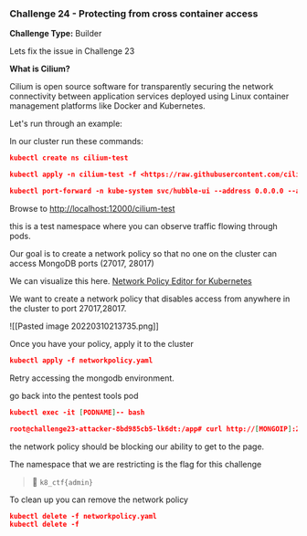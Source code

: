 ### Challenge 24 - Protecting from cross container access

**Challenge Type:** Builder

Lets fix the issue in Challenge 23

**What is Cilium?**

Cilium is open source software for transparently securing the network connectivity between application services deployed using Linux container management platforms like Docker and Kubernetes.

Let's run through an example:

In our cluster run these commands:

```json
kubectl create ns cilium-test
```

```json
kubectl apply -n cilium-test -f <https://raw.githubusercontent.com/cilium/cilium/v1.8/examples/kubernetes/connectivity-check/connectivity-check.yaml>
```

```json
kubectl port-forward -n kube-system svc/hubble-ui --address 0.0.0.0 --address :: 12000:80

```

Browse to [http://localhost:12000/cilium-test](http://localhost:12000/cilium-test)

this is a test namespace where you can observe traffic flowing through pods.

Our goal is to create a network policy so that no one on the cluster can access MongoDB ports (27017, 28017)

We can visualize this here.
[Network Policy Editor for Kubernetes](https://editor.cilium.io/)

We want to create a network policy that disables access from anywhere in the cluster to port 27017,28017.

![[Pasted image 20220310213735.png]]

Once you have your policy, apply it to the cluster

```json
kubectl apply -f networkpolicy.yaml
```

Retry accessing the mongodb environment.

go back into the pentest tools pod

```json
kubectl exec -it [PODNAME]-- bash
```

```json
root@challenge23-attacker-8bd985cb5-lk6dt:/app# curl http://[MONGOIP]:28017/k8ctf/flag/
```

the network policy should be blocking our ability to get to the page. 


The namespace that we are restricting is the flag for this challenge
> 🏁 `k8_ctf{admin}`



To clean up you can remove the network policy

```json
kubectl delete -f networkpolicy.yaml
kubectl delete -f 
```